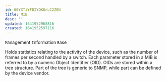 ```yaml
---
id: 60YXTiYFDIYQK0nLC2ZEN
title: MIB
desc: ''
updated: 1641952968816
created: 1641952597116
---
```


`M`anagement `I`nformation `B`ase

Holds statistics relating to the activity of the device, such as the number of frames per second handled by a switch. 
Each parameter stored in a MIB is referred to by a numeric Object Identifier (OID).
OIDs are stored within a tree structure. 
Part of the tree is generic to SNMP, while part can be defined by the device vendor.
